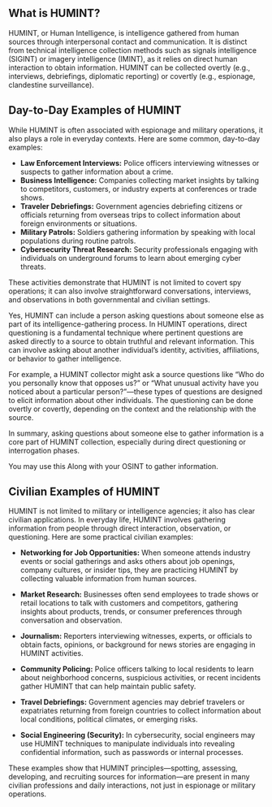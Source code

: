 ## What is HUMINT?

HUMINT, or Human Intelligence, is intelligence gathered from human sources through interpersonal contact and communication. It is distinct from technical intelligence collection methods such as signals intelligence (SIGINT) or imagery intelligence (IMINT), as it relies on direct human interaction to obtain information. HUMINT can be collected overtly (e.g., interviews, debriefings, diplomatic reporting) or covertly (e.g., espionage, clandestine surveillance).

## Day-to-Day Examples of HUMINT

While HUMINT is often associated with espionage and military operations, it also plays a role in everyday contexts. Here are some common, day-to-day examples:

* **Law Enforcement Interviews:** Police officers interviewing witnesses or suspects to gather information about a crime.
* **Business Intelligence:** Companies collecting market insights by talking to competitors, customers, or industry experts at conferences or trade shows.
* **Traveler Debriefings:** Government agencies debriefing citizens or officials returning from overseas trips to collect information about foreign environments or situations.
* **Military Patrols:** Soldiers gathering information by speaking with local populations during routine patrols.
* **Cybersecurity Threat Research:** Security professionals engaging with individuals on underground forums to learn about emerging cyber threats.

These activities demonstrate that HUMINT is not limited to covert spy operations; it can also involve straightforward conversations, interviews, and observations in both governmental and civilian settings.

Yes, HUMINT can include a person asking questions about someone else as part of its intelligence-gathering process. In HUMINT operations, direct questioning is a fundamental technique where pertinent questions are asked directly to a source to obtain truthful and relevant information. This can involve asking about another individual’s identity, activities, affiliations, or behavior to gather intelligence.

For example, a HUMINT collector might ask a source questions like “Who do you personally know that opposes us?” or “What unusual activity have you noticed about a particular person?”—these types of questions are designed to elicit information about other individuals. The questioning can be done overtly or covertly, depending on the context and the relationship with the source.

In summary, asking questions about someone else to gather information is a core part of HUMINT collection, especially during direct questioning or interrogation phases.

You may use this Along with your OSINT to gather information.


## Civilian Examples of HUMINT

HUMINT is not limited to military or intelligence agencies; it also has clear civilian applications. In everyday life, HUMINT involves gathering information from people through direct interaction, observation, or questioning. Here are some practical civilian examples:

* **Networking for Job Opportunities:** When someone attends industry events or social gatherings and asks others about job openings, company cultures, or insider tips, they are practicing HUMINT by collecting valuable information from human sources.

* **Market Research:** Businesses often send employees to trade shows or retail locations to talk with customers and competitors, gathering insights about products, trends, or consumer preferences through conversation and observation.

* **Journalism:** Reporters interviewing witnesses, experts, or officials to obtain facts, opinions, or background for news stories are engaging in HUMINT activities.

* **Community Policing:** Police officers talking to local residents to learn about neighborhood concerns, suspicious activities, or recent incidents gather HUMINT that can help maintain public safety.

* **Travel Debriefings:** Government agencies may debrief travelers or expatriates returning from foreign countries to collect information about local conditions, political climates, or emerging risks.

* **Social Engineering (Security):** In cybersecurity, social engineers may use HUMINT techniques to manipulate individuals into revealing confidential information, such as passwords or internal processes.

These examples show that HUMINT principles—spotting, assessing, developing, and recruiting sources for information—are present in many civilian professions and daily interactions, not just in espionage or military operations.
